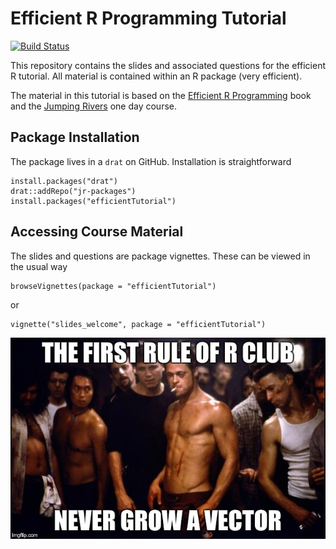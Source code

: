 # Efficient R Programming Tutorial
[![Build Status](https://travis-ci.org/jr-packages/efficientTutorial.svg?branch=master)](https://travis-ci.org/jr-packages/efficientTutorial)

This repository contains the slides and associated questions
for the efficient R tutorial. All material is contained within an R package (very efficient).

The material in this tutorial is based on the [Efficient R Programming](http://shop.oreilly.com/product/0636920047995.do) book
and the [Jumping Rivers](https://www.jumpingrivers.com) one day course.

## Package Installation

The package lives in a `drat` on GitHub. Installation is straightforward

```
install.packages("drat")
drat::addRepo("jr-packages")
install.packages("efficientTutorial")
```

## Accessing Course Material

The slides and questions are package vignettes. These can be viewed in the usual way
```
browseVignettes(package = "efficientTutorial")
```
or
```
vignette("slides_welcome", package = "efficientTutorial")
```

![](vignettes/graphics/rule1.jpg )

